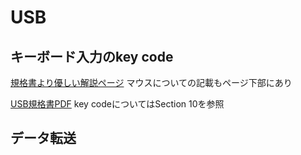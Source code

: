 <!-- TITLE: Forensics -->
<!-- SUBTITLE: A quick summary of Forensics -->

# USB
## キーボード入力の**key code**

[規格書より優しい解説ページ](https://docs.mbed.com/docs/ble-hid/en/latest/api/md_doc_HID.html)
マウスについての記載もページ下部にあり

[USB規格書PDF](http://www.usb.org/developers/hidpage/Hut1_12v2.pdf)
key codeについてはSection 10を参照

## データ転送

